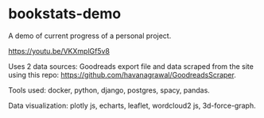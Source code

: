 # bookstats-demo
A demo of current progress of a personal project.

https://youtu.be/VKXmplGf5v8

Uses 2 data sources: Goodreads export file and data scraped from the site using this repo: https://github.com/havanagrawal/GoodreadsScraper.

Tools used: docker, python, django, postgres, spacy, pandas.

Data visualization: plotly js, echarts, leaflet, wordcloud2 js, 3d-force-graph.
